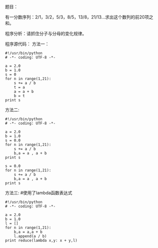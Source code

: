 题目：

有一分数序列：2/1，3/2，5/3，8/5，13/8，21/13...求出这个数列的前20项之和。

程序分析：请抓住分子与分母的变化规律。

程序源代码：
方法一：
```
#!/usr/bin/python
# -*- coding: UTF-8 -*-

a = 2.0
b = 1.0
s = 0
for n in range(1,21):
    s += a / b
    t = a
    a = a + b
    b = t
print s
```
方法二:
```
#!/usr/bin/python
# -*- coding: UTF-8 -*-

a = 2.0
b = 1.0
s = 0.0
for n in range(1,21):
    s += a / b
    b,a = a , a + b
print s

s = 0.0
for n in range(1,21):
    s += a / b
    b,a = a , a + b
print s
```
方法三:
#使用了lambda函数表达式
```
#!/usr/bin/python
# -*- coding: UTF-8 -*-

a = 2.0
b = 1.0
l = []
for n in range(1,21):
    b,a = a,a + b
    l.append(a / b)
print reduce(lambda x,y: x + y,l)
```
